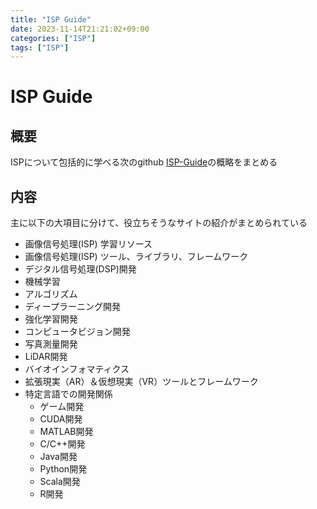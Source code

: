 ```yaml
---
title: "ISP Guide"
date: 2023-11-14T21:21:02+09:00
categories: ["ISP"]
tags: ["ISP"]
---
```

# ISP Guide

## 概要

ISPについて包括的に学べる次のgithub [ISP-Guide](https://github.com/mikeroyal/ISP-Guide)の概略をまとめる

## 内容

主に以下の大項目に分けて、役立ちそうなサイトの紹介がまとめられている

- 画像信号処理(ISP) 学習リソース
- 画像信号処理(ISP) ツール、ライブラリ、フレームワーク
- デジタル信号処理(DSP)開発
- 機械学習
- アルゴリズム
- ディープラーニング開発
- 強化学習開発
- コンピュータビジョン開発
- 写真測量開発
- LiDAR開発
- バイオインフォマティクス
- 拡張現実（AR）＆仮想現実（VR）ツールとフレームワーク
- 特定言語での開発関係
  - ゲーム開発
  - CUDA開発
  - MATLAB開発
  - C/C++開発
  - Java開発
  - Python開発
  - Scala開発
  - R開発